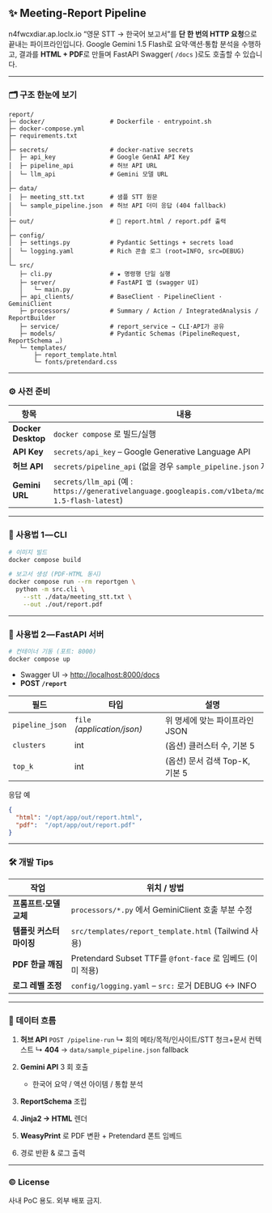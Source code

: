 ## ✨ Meeting-Report Pipeline
n4fwcxdiar.ap.loclx.io
“영문 STT → 한국어 보고서”를 **단 한 번의 HTTP 요청**으로 끝내는 파이프라인입니다.
Google Gemini 1.5 Flash로 요약·액션·통합 분석을 수행하고, 결과를 **HTML + PDF**로 만들며 FastAPI Swagger( `/docs` )로도 호출할 수 있습니다.

---

### 🗂️ 구조 한눈에 보기

```
report/
├─ docker/                  # Dockerfile · entrypoint.sh
├─ docker-compose.yml
├─ requirements.txt
│
├─ secrets/                 # docker-native secrets
│  ├─ api_key               # Google GenAI API Key
│  ├─ pipeline_api          # 허브 API URL
│  └─ llm_api               # Gemini 모델 URL
│
├─ data/
│  ├─ meeting_stt.txt       # 샘플 STT 원문
│  └─ sample_pipeline.json  # 허브 API 더미 응답 (404 fallback)
│
├─ out/                     # 📄 report.html / report.pdf 출력
│
├─ config/
│  ├─ settings.py           # Pydantic Settings + secrets load
│  └─ logging.yaml          # Rich 콘솔 로그 (root=INFO, src=DEBUG)
│
└─ src/
   ├─ cli.py                # ★ 명령행 단일 실행
   ├─ server/               # FastAPI 앱 (swagger UI)
   │   └─ main.py
   ├─ api_clients/          # BaseClient · PipelineClient · GeminiClient
   ├─ processors/           # Summary / Action / IntegratedAnalysis / ReportBuilder
   ├─ service/              # report_service → CLI·API가 공유
   ├─ models/               # Pydantic Schemas (PipelineRequest, ReportSchema …)
   └─ templates/
       ├─ report_template.html
       └─ fonts/pretendard.css
```

---

### ⚙️ 사전 준비

| 항목                 | 내용                                                                                                        |
| ------------------ | --------------------------------------------------------------------------------------------------------- |
| **Docker Desktop** | `docker compose` 로 빌드/실행                                                                                  |
| **API Key**        | `secrets/api_key` – Google Generative Language API                                                        |
| **허브 API**         | `secrets/pipeline_api` (없을 경우 `sample_pipeline.json` 자동 사용)                                               |
| **Gemini URL**     | `secrets/llm_api` (예 : `https://generativelanguage.googleapis.com/v1beta/models/gemini-1.5-flash-latest`) |

---

### 🚀 사용법 1 — CLI

```bash
# 이미지 빌드
docker compose build

# 보고서 생성 (PDF·HTML 동시)
docker compose run --rm reportgen \
  python -m src.cli \
    --stt ./data/meeting_stt.txt \
    --out ./out/report.pdf
```

---

### 🚀 사용법 2 — FastAPI 서버

```bash
# 컨테이너 기동 (포트: 8000)
docker compose up
```

* Swagger UI → [http://localhost:8000/docs](http://localhost:8000/docs)
* **POST `/report`**

| 필드              | 타입                          | 설명                     |
| --------------- | --------------------------- | ---------------------- |
| `pipeline_json` | `file` *(application/json)* | 위 명세에 맞는 파이프라인 JSON    |
| `clusters`      | int                         | (옵션) 클러스터 수, 기본 5      |
| `top_k`         | int                         | (옵션) 문서 검색 Top-K, 기본 5 |

응답 예

```json
{
  "html": "/opt/app/out/report.html",
  "pdf":  "/opt/app/out/report.pdf"
}
```

---

### 🛠️ 개발 Tips

| 작업             | 위치 / 방법                                            |
| -------------- | -------------------------------------------------- |
| **프롬프트·모델 교체** | `processors/*.py` 에서 GeminiClient 호출 부분 수정         |
| **템플릿 커스터마이징** | `src/templates/report_template.html` (Tailwind 사용) |
| **PDF 한글 깨짐**  | Pretendard Subset TTF를 `@font-face` 로 임베드 (이미 적용)  |
| **로그 레벨 조정**   | `config/logging.yaml` – `src:` 로거 DEBUG ↔ INFO     |

---

### 🔄 데이터 흐름

1. **허브 API** `POST /pipeline-run`
   ↳ 회의 메타/목적/인사이트/STT 청크+문서 컨텍스트
   ↳ **404** → `data/sample_pipeline.json` fallback
2. **Gemini API** 3 회 호출

   * 한국어 요약 / 액션 아이템 / 통합 분석
3. **ReportSchema** 조립
4. **Jinja2 → HTML** 렌더
5. **WeasyPrint** 로 PDF 변환 + Pretendard 폰트 임베드
6. 경로 반환 & 로그 출력

---

### © License

사내 PoC 용도. 외부 배포 금지.
